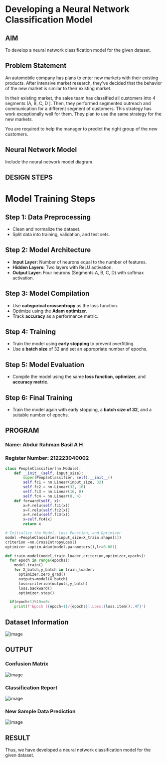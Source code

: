 # Developing a Neural Network Classification Model

## AIM

To develop a neural network classification model for the given dataset.

## Problem Statement

An automobile company has plans to enter new markets with their existing products. After intensive market research, they’ve decided that the behavior of the new market is similar to their existing market.

In their existing market, the sales team has classified all customers into 4 segments (A, B, C, D ). Then, they performed segmented outreach and communication for a different segment of customers. This strategy has work exceptionally well for them. They plan to use the same strategy for the new markets.

You are required to help the manager to predict the right group of the new customers.

## Neural Network Model

Include the neural network model diagram.

## DESIGN STEPS

# Model Training Steps

## Step 1: Data Preprocessing  
- Clean and normalize the dataset.  
- Split data into training, validation, and test sets.  

## Step 2: Model Architecture  
- **Input Layer:** Number of neurons equal to the number of features.  
- **Hidden Layers:** Two layers with ReLU activation.  
- **Output Layer:** Four neurons (Segments A, B, C, D) with softmax activation.  

## Step 3: Model Compilation  
- Use **categorical crossentropy** as the loss function.  
- Optimize using the **Adam optimizer**.  
- Track **accuracy** as a performance metric.  

## Step 4: Training  
- Train the model using **early stopping** to prevent overfitting.  
- Use a **batch size** of 32 and set an appropriate number of epochs.  

## Step 5: Model Evaluation  
- Compile the model using the same **loss function**, **optimizer**, and **accuracy metric**.  

## Step 6: Final Training  
- Train the model again with early stopping, a **batch size of 32**, and a suitable number of epochs.  


## PROGRAM

### Name: Abdur Rahman Basil A H
### Register Number: 212223040002

```python
class PeopleClassifier(nn.Module):
    def __init__(self, input_size):
        super(PeopleClassifier, self).__init__()
        self.fc1 = nn.Linear(input_size, 32)
        self.fc2 = nn.Linear(32, 16)
        self.fc3 = nn.Linear(16, 8)
        self.fc4 = nn.Linear(8, 4)
    def forward(self, x):
        x=F.relu(self.fc1(x))
        x=F.relu(self.fc2(x))
        x=F.relu(self.fc3(x))
        x=self.fc4(x)
        return x

```
```python
# Initialize the Model, Loss Function, and Optimizer
model =PeopleClassifier(input_size=X_train.shape[1])
criterion =nn.CrossEntropyLoss()
optimizer =optim.Adam(model.parameters(),lr=0.001)

```
```python
def train_model(model,train_loader,criterion,optimizer,epochs):
  for epoch in range(epochs):
    model.train()
    for X_batch,y_batch in train_loader:
      optimizer.zero_grad()
      outputs=model(X_batch)
      loss=criterion(outputs,y_batch)
      loss.backward()
      optimizer.step()

  if(epoch+1)%10==0:
    print(f'Epoch [{epoch+1}/{epochs}],Loss:{loss.item():.4f}')
```



## Dataset Information

![image](https://github.com/user-attachments/assets/43acf6aa-7651-431c-8fce-dd6003ed2c91)


## OUTPUT

### Confusion Matrix

![image](https://github.com/user-attachments/assets/3649ee61-fd95-40a4-a3b4-a4d8fe455c18)



### Classification Report

![image](https://github.com/user-attachments/assets/b7f30a65-f4f7-482b-97a3-89c3749ff142)



### New Sample Data Prediction

![image](https://github.com/user-attachments/assets/7138cb36-5437-48ea-a2b5-b124f90de763)


## RESULT
Thus, we have developed a neural network classification model for the given dataset.

